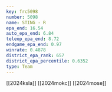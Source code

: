 ```yaml
---
key: frc5098
number: 5098
name: STING - R
epa_end: 16.54
auto_epa_end: 6.84
teleop_epa_end: 8.72
endgame_epa_end: 0.97
winrate: 0.4878
district_epa_rank: 657
district_epa_percentile: 0.6352
type: Team
---
```

[[2024ksla]]
[[2024mokc]]
[[2024mose]]
